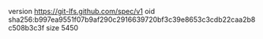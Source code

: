 version https://git-lfs.github.com/spec/v1
oid sha256:b997ea9551f07b9af290c2916639720bf3c39e8653c3cdb22caa2b8c508b3c3f
size 5450
